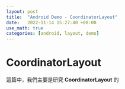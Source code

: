 ```yaml
---
layout: post
title:  "Android Demo - CoordinatorLayout"
date:   2022-11-14 15:27:40 +08:00
use_math: true
categories: [android, layout, demo]
---
```


# CoordinatorLayout

這篇中，我們主要是研究 **CoordinatorLayout** 的

